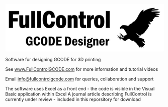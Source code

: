 ![alt text](https://github.com/AndyGlx/Images/blob/master/Logo%20(white%20BG).png?raw=true)

Software for designing GCODE for 3D printing

See www.FullControlGCODE.com for more information and tutorial videos

Email info@fullcontrolgcode.com for queries, collaboration and support


The software uses Excel as a front end - the code is visible in the Visual Basic application within Excel
A journal article describing FullControl is currently under review - included in this reporsitory for download
